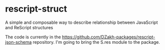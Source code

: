 # rescript-struct
A simple and composable way to describe relationship between JavaScript and ReScript structures

The code is currently in the https://github.com/DZakh-packages/rescript-json-schema repository. I'm going to bring the S.res module to the package.
